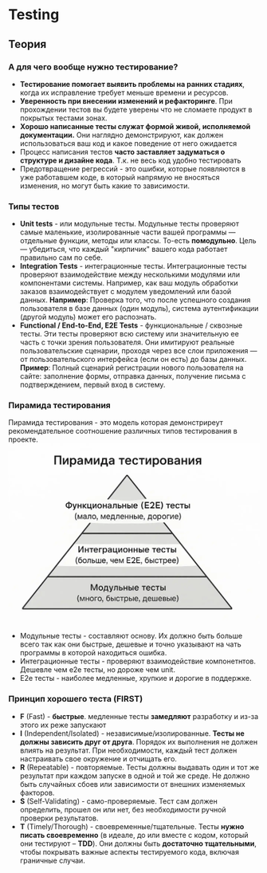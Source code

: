 # Testing

## Теория

### А для чего вообще нужно тестирование?

- **Тестирование помогает выявить проблемы на ранних стадиях**, когда их исправление требует меньше времени и ресурсов.
- **Уверенность при внесении изменений и рефакторинге**. При прохождении тестов вы будете уверены что не сломаете продукт в покрытых тестами зонах.
- **Хорошо написанные тесты служат формой живой, исполняемой документации.** Они наглядно демонстрируют, как должен использоваться ваш код и какое поведение от него ожидается
- Процесс написания тестов **часто заставляет задуматься о структуре и дизайне кода**. Т.к. не весь код удобно тестировать
- Предотвращение регрессий - это ошибки, которые появляются в уже работавшем коде, в который напрямую не вносяться изменения, но могут быть какие то зависимости.

### Типы тестов

- **Unit tests** - или модульные тесты. Модульные тесты проверяют самые маленькие, изолированные части вашей программы — отдельные функции, методы или классы. То-есть **помодульно**. Цель — убедиться, что каждый "кирпичик" вашего кода работает правильно сам по себе.
- **Integration Tests** - интеграционные тесты. Интеграционные тесты проверяют взаимодействие между несколькими модулями или компонентами системы. Например, как ваш модуль обработки заказов взаимодействует с модулем уведомлений или базой данных. **Например**: Проверка того, что после успешного создания пользователя в базе данных (один модуль), система аутентификации (другой модуль) может его распознать.
- **Functional / End-to-End, E2E Tests** - функциональные / сквозные тесты. Эти тесты проверяют всю систему или значительную ее часть с точки зрения пользователя. Они имитируют реальные пользовательские сценарии, проходя через все слои приложения — от пользовательского интерфейса (если он есть) до базы данных. **Пример**: Полный сценарий регистрации нового пользователя на сайте: заполнение формы, отправка данных, получение письма с подтверждением, первый вход в систему.

### Пирамида тестирования

Пирамида тестирования - это модель которая демонстриреут рекомендательное соотношение различных типов тестирования в проекте.  
![alt text](./pictures/testing_pyramid.png)

- Модульные тесты - составляют основу. Их должно быть больше всего так как они быстрые, дешевые и точно указывают на чать программы в которой находиться ошибка.
- Интеграционные тесты - проверяют взаимодействие компонетнтов. Дешевле чем e2e тесты, но дороже чем unit.
- E2e тесты - наиболее медленные, хрупкие и дорогие в поддержке.

### Принцип хорошего теста (FIRST)

- **F** (Fast) - **быстрые**. медленные тесты **замедляют** разработку и из-за этого их реже запускают
- **I** (Independent/Isolated) - независимые/изолированные. **Тесты не должны зависить друг от друга**. Порядок их выполнения не должен влиять на результат. При необходимости, каждый тест должен настраивать свое окружение и отчищать его.
- **R** (Repeatable) - повторяемые. Тесты должны выдавать один и тот же результат при каждом запуске в одной и той же среде. Не должно быть случайных сбоев или зависимости от внешних изменяемых факторов.
- **S** (Self-Validating) - само-проверяемые. Тест сам должен определить, прошел он или нет, без необходимости ручной проверки результатов.
- **T** (Timely/Thorough) - своевременные/тщательные. Тесты **нужно писать своевременно** (в идеале, до или вместе с кодом, который они тестируют – **TDD**). Они должны быть **достаточно тщательными**, чтобы покрывать важные аспекты тестируемого кода, включая граничные случаи.
